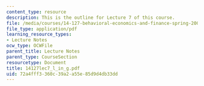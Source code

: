 ```yaml
---
content_type: resource
description: This is the outline for Lecture 7 of this course.
file: /media/courses/14-127-behavioral-economics-and-finance-spring-2004/72a4fff3360c39a2a55e85d9d4db33dd_14127lec7_l_in_g.pdf
file_type: application/pdf
learning_resource_types:
- Lecture Notes
ocw_type: OCWFile
parent_title: Lecture Notes
parent_type: CourseSection
resourcetype: Document
title: 14127lec7_l_in_g.pdf
uid: 72a4fff3-360c-39a2-a55e-85d9d4db33dd
---
```

